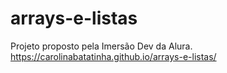 # arrays-e-listas
Projeto proposto pela Imersão Dev da Alura.
https://carolinabatatinha.github.io/arrays-e-listas/
